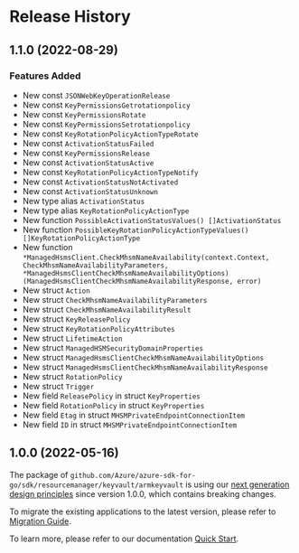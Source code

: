 # Release History

## 1.1.0 (2022-08-29)
### Features Added

- New const `JSONWebKeyOperationRelease`
- New const `KeyPermissionsGetrotationpolicy`
- New const `KeyPermissionsRotate`
- New const `KeyPermissionsSetrotationpolicy`
- New const `KeyRotationPolicyActionTypeRotate`
- New const `ActivationStatusFailed`
- New const `KeyPermissionsRelease`
- New const `ActivationStatusActive`
- New const `KeyRotationPolicyActionTypeNotify`
- New const `ActivationStatusNotActivated`
- New const `ActivationStatusUnknown`
- New type alias `ActivationStatus`
- New type alias `KeyRotationPolicyActionType`
- New function `PossibleActivationStatusValues() []ActivationStatus`
- New function `PossibleKeyRotationPolicyActionTypeValues() []KeyRotationPolicyActionType`
- New function `*ManagedHsmsClient.CheckMhsmNameAvailability(context.Context, CheckMhsmNameAvailabilityParameters, *ManagedHsmsClientCheckMhsmNameAvailabilityOptions) (ManagedHsmsClientCheckMhsmNameAvailabilityResponse, error)`
- New struct `Action`
- New struct `CheckMhsmNameAvailabilityParameters`
- New struct `CheckMhsmNameAvailabilityResult`
- New struct `KeyReleasePolicy`
- New struct `KeyRotationPolicyAttributes`
- New struct `LifetimeAction`
- New struct `ManagedHSMSecurityDomainProperties`
- New struct `ManagedHsmsClientCheckMhsmNameAvailabilityOptions`
- New struct `ManagedHsmsClientCheckMhsmNameAvailabilityResponse`
- New struct `RotationPolicy`
- New struct `Trigger`
- New field `ReleasePolicy` in struct `KeyProperties`
- New field `RotationPolicy` in struct `KeyProperties`
- New field `Etag` in struct `MHSMPrivateEndpointConnectionItem`
- New field `ID` in struct `MHSMPrivateEndpointConnectionItem`


## 1.0.0 (2022-05-16)

The package of `github.com/Azure/azure-sdk-for-go/sdk/resourcemanager/keyvault/armkeyvault` is using our [next generation design principles](https://azure.github.io/azure-sdk/general_introduction.html) since version 1.0.0, which contains breaking changes.

To migrate the existing applications to the latest version, please refer to [Migration Guide](https://aka.ms/azsdk/go/mgmt/migration).

To learn more, please refer to our documentation [Quick Start](https://aka.ms/azsdk/go/mgmt).